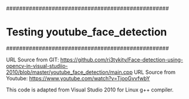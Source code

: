 ##################################################
# Testing youtube_face_detection		 #
##################################################

URL Source from GIT: https://github.com/ri3tykity/Face-detection-using-opencv-in-visual-studiio-2010/blob/master/youtube_face_detection/main.cpp
URL Source from Youtube: https://www.youtube.com/watch?v=TjooGvvfwbY

This code is adapted from Visual Studio 2010 for Linux g++ compiler.
